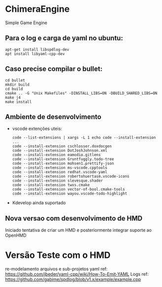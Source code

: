 # ChimeraEngine

Simple Game Engine

## Para o log e carga de yaml no ubuntu:
```
apt-get install libspdlog-dev
apt install libyaml-cpp-dev
```

## Caso precise compilar o bullet:
```
cd bullet
mkdir build
cd build
cmake .. -G "Unix Makefiles" -DINSTALL_LIBS=ON -DBUILD_SHARED_LIBS=ON
make j4
make install
```

## Ambiente de desenvolvimento

 - vscode extenções uteis: 

    ```    
    code --list-extensions | xargs -L 1 echo code --install-extension
    ...
    code --install-extension cschlosser.doxdocgen
    code --install-extension DotJoshJohnson.xml
    code --install-extension eamodio.gitlens
    code --install-extension Gruntfuggly.todo-tree
    code --install-extension mohsen1.prettify-json
    code --install-extension ms-vscode.cpptools
    code --install-extension redhat.vscode-yaml
    code --install-extension robertohuertasm.vscode-icons
    code --install-extension slevesque.shader
    code --install-extension twxs.cmake
    code --install-extension vector-of-bool.cmake-tools
    code --install-extension wayou.vscode-todo-highlight
    ```

 - Kdevelop ainda suportado


## Nova versao com desenvolvimento de HMD

Iniciado tentativa de criar um HMD e posteriormente integrar suporte ao OpenHMD

# Versão Teste com o HMD

re-modelamento arquivos e sub-projetos 
yaml ref: https://github.com/jbeder/yaml-cpp/wiki/How-To-Emit-YAML
Logs ref: https://github.com/gabime/spdlog/blob/v1.x/example/example.cpp